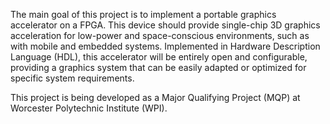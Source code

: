 The main goal of this project is to implement a portable graphics accelerator on a FPGA. This device should provide single-chip 3D graphics acceleration for low-power and space-conscious environments, such as with mobile and embedded systems. Implemented in Hardware Description Language (HDL), this accelerator will be entirely open and configurable, providing a graphics system that can be easily adapted or optimized for specific system requirements.

This project is being developed as a Major Qualifying Project (MQP) at Worcester Polytechnic Institute (WPI).